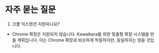 # 자주 묻는 질문
1. 크롬 익스텐션 지원되나요?
- Chrome 확장은 지원되지 않습니다. Kawaikara를 위한 맞춤형 확장 시스템을 만들 계획입니다. 이는 Chrome 확장과 비슷하게 작동하지만, 동일하지는 않을 것입니다.
